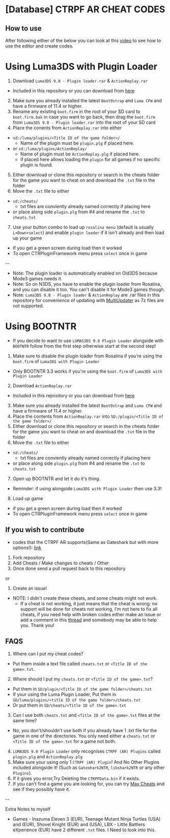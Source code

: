 # [Database] CTRPF AR CHEAT CODES

## How to use

After following either of the below you can look at this [video](https://www.youtube.com/watch?v=c2258P9wKkA) to see how to use the editor and create codes.

# Using Luma3DS with Plugin Loader

1. Download `Luma3DS 9.0 - Plugin loader.rar` & `ActionReplay.rar`
- Included in this repository or you can download from [here](http://gbatemp.net/threads/ctrpluginframework-blank-plugin.487729/)
2. Make sure you already installed the latest `Boot9strap` and `Luma CFW` and have a firmware of 11.4 or higher.
3. Rename any existing `boot.firm` in the root of your SD card to `boot.firm.bak` in case you want to go back, then drag the `boot.firm` from `Luma3DS 9.0 - Plugin loader.rar` into the root of your SD card
4. Place the conents from `ActionReplay.rar` into either
- `sd:/luma/plugins/<Title ID of the game folder>/`
  - Name of the plugin must be `plugin.plg` if placed here.
- or `sd:/luma/plugins/ActionReplay/`
  - Name of plugin must be `ActionReplay.plg` if placed here.
  - if placed here allows loading the `plugin` for all games if no specific plugin is found.
5. Either download or clone this repository or search in the cheats folder for the game you want to cheat on and download the `.txt` file in the folder
6. Move the `.txt` file to either
- `sd:/cheats/`
  - txt files are conviently already named correctly if placing here
- or place along side `plugin.plg` from #4 and rename the `.txt` to `cheats.txt`
7. Use your button combo to load up `rosalina menu` (default is usually `L+Down+select`) and enable `plugin loader` if it isn't already and then load up your game
- If you get a green screen during load then it worked
- To open CTRPluginFramework menu press `select` once in game

--
- Note: The plugin loader is automatically enabled on Old3DS because Mode3 games needs it.
- Note: So on N3DS, you have to enable the plugin loader from Rosalina, and you can disable it too. You can't disable it for Mode3 games though.
- Note: `Luma3DS 9.0 - Plugin loader` & `ActionReplay` are .rar files in this repository for convenience of updating with [MultiUpdater](https://github.com/LiquidFenrir/MultiUpdater) as 7z files are not supported.

# Using BOOTNTR
- If you decide to want to use `LUMAS3DS 9.0 Plugin Loader` alongside with `BOOTNTR` follow from the first step otherwise start at the second step!

1. Make sure to disable the plugin loader from Rosalina if you're using the `boot.firm` of `Luma3DS with Plugin Loader`
- Only BOOTNTR 3.3 works if you're using the `boot.firm` of `Luma3DS with Plugin Loader`
2. Download `ActionReplay.rar`
- Included in this repository or you can download from [here](http://gbatemp.net/threads/ctrpluginframework-blank-plugin.487729/)
3. Make sure you already installed the latest `Boot9strap` and `Luma CFW` and have a firmware of 11.4 or higher.
4. Place the contents from `ActionReplay.rar` into `SD:/plugin/<Title ID of the game folder>/`
5. Either download or clone this repository or search in the cheats folder for the game you want to cheat on and download the `.txt` file in the folder
6. Move the `.txt` file to either
- `sd:/cheats/`
  - txt files are conviently already named correctly if placing here
- or place along side `plugin.plg` from #4 and rename the `.txt` to `cheats.txt`
7. Open up BOOTNTR and let it do it's thing.
- Reminder: if using alongside `Luma3DS with Plugin Loader` then use 3.3!
8. Load up game
- if you get a green screen during load then it worked
- To open CTRPluginFramework menu press `select` once in game

## If you wish to contribute

- codes that the CTRPF AR supports(Same as Gateshark but with more options!): [link](https://github.com/JourneyOver/CTRPF-AR-CHEAT-CODES/blob/master/ActionReplayCodeTypes.txt)

1. Fork repository
2. Add Cheats / Make changes to cheats / Other
3. Once done send a pull request back to this repository

or

1. Create an issue!
- NOTE: I didn't create these cheats, and some cheats might not work.
  - If a cheat is not working, it just means that the cheat is wrong: no support will be done for cheats not working, I'm not here to fix all cheats, if you need help with broken codes either make an issue or add a comment in this [thread](https://gbatemp.net/threads/database-ctrpf-ar-cheat-codes.493220/) and somebody may be able to help you. Thank you!

## FAQS

1. Where can I put my cheat codes?
- Put them inside a text file called `cheats.txt` or `<Title ID of the game>.txt`.
2. Where should I put my `cheats.txt` or `<Title ID of the game>.txt`?
- Put them in `SD/plugin/<Title ID of the game folder>/cheats.txt`
- If your using the Luma Plugin Loader, Put them in `SD/luma/plugins/<title ID of the game folder>/cheats.txt`
- Or put them in `SD/cheats/<Title ID of the game>.txt`
3. Can I use both `cheats.txt` and `<Title ID of the game>.txt` files at the same time?
- No, you don't/shouldn't use both if you already have 1 .txt file for the game in one of the directories. You only need either a `cheats.txt` or `<Title ID of the game>.txt` for a game not both.
4. `LUMA3DS 9.0 Plugin Loader` only recognises `CTRPF (AR) Plugins` called `plugin.plg` and `ActionReplay.plg`
5. Make sure your using only 1 `CTRPF (AR) Plugin`! And No Other Plugins included alongside it! (Such as `Gateshark2NTR`, `libshark2NTR` or any other `Plugins`).
6. If it gives you error,Try Deleting the `CTRPFData.bin` if it exists.
7. If you can't find a game you are looking for, you can try [Max Cheats](https://www.max-cheats.com) and see if they possibly have it.

--

Extra Notes to myself
- Games - Inazuma Eleven 3 (EUR), Teenage Mutant Ninja Turtles (USA) and (EUR), Shovel Knight (EUR) and (USA), LBX - Little Battlers eXperience (EUR) have 2 different `.txt` files. I Need to look into this.
